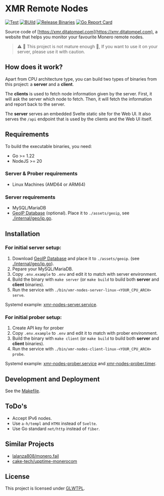 # XMR Remote Nodes

[![Test](https://github.com/ditatompel/xmr-remote-nodes/actions/workflows/test.yml/badge.svg)](https://github.com/ditatompel/xmr-remote-nodes/actions/workflows/test.yml)
[![BUild](https://github.com/ditatompel/xmr-remote-nodes/actions/workflows/build.yml/badge.svg)](https://github.com/ditatompel/xmr-remote-nodes/actions/workflows/build.yml)
[![Release Binaries](https://github.com/ditatompel/xmr-remote-nodes/actions/workflows/release.yml/badge.svg)](https://github.com/ditatompel/xmr-remote-nodes/actions/workflows/release.yml)
[![Go Report Card](https://goreportcard.com/badge/github.com/ditatompel/xmr-remote-nodes)](https://goreportcard.com/report/github.com/ditatompel/xmr-remote-nodes)

Source code of [https://xmr.ditatompel.com](https://xmr.ditatompel.com),
a website that helps you monitor your favourite Monero remote nodes.

> :warning: :construction: This project is not mature enough :construction:,
> If you want to use it on your server, please use it with caution.

## How does it work?

Apart from CPU architecture type, you can build two types of binaries from
this project: a **server** and a **client**.

The **clients** is used to fetch node information given by the server. First,
it will ask the server which node to fetch. Then, it will fetch the information
and report back to the server.

The **server** serves an embedded Svelte static site for the Web UI. It also
serves the `/api` endpoint that is used by the clients and the Web UI itself.

## Requirements

To build the executable binaries, you need:

-   Go >= 1.22
-   NodeJS >= 20

### Server & Prober requirements

-   Linux Machines (AMD64 or ARM64)

### Server requirements

-   MySQL/MariaDB
-   [GeoIP Database][geoip_doc] (optional). Place it to `./assets/geoip`,
    see [./internal/geo/ip.go](./internal/geo/ip.go).

## Installation

### For initial server setup:

1. Download [GeoIP Database][geoip_doc] and place it to `./assets/geoip`.
   (see [./internal/geo/ip.go](./internal/geo/ip.go)).
2. Pepare your MySQL/MariaDB.
3. Copy `.env.example` to `.env` and edit it to match with server environment.
4. Build the binary with `make server` (or `make build` to build both
   **server** and **client** binaries).
5. Run the service with `./bin/xmr-nodes-server-linux-<YOUR_CPU_ARCH> serve`.

Systemd example: [xmr-nodes-server.service][server_systemd_service].

### For initial prober setup:

1. Create API key for prober
2. Copy `.env.example` to `.env` and edit it to match with prober environment.
3. Build the binary with `make client` (or `make build` to build both
   **server** and **client** binaries).
4. Run the service with `./bin/xmr-nodes-client-linux-<YOUR_CPU_ARCH> probe`.

Systemd example: [xmr-nodes-prober.service][prober_systemd_service] and
[xmr-nodes-prober.timer][prober_systemd_timer].

## Development and Deployment

See the [Makefile](./Makefile).

## ToDo's

-   Accept IPv6 nodes.
-   Use `a-h/templ` and `HTMX` instead of `Svelte`.
-   Use Go standard `net/http` instead of `fiber`.

## Similar Projects

-   [lalanza808/monero.fail][monerofail_gh]
-   [cake-tech/upptime-monerocom][uptime_monerocom_gh]

## License

This project is licensed under [GLWTPL](./LICENSE).

[geoip_doc]: https://dev.maxmind.com/geoip/geoip2/geolite2/ "GeoIP documentation"
[server_systemd_service]: ./deployment/init/xmr-nodes-server.service "systemd service example for server"
[prober_systemd_service]: ./deployment/init/xmr-nodes-prober.service "systemd service example for prober"
[prober_systemd_timer]: ./deployment/init/xmr-nodes-prober.timer "systemd timer example for prober"
[monerofail_gh]: https://github.com/lalanza808/monero.fail "Lalanza808's monero.fail GitHub repository"
[uptime_monerocom_gh]: https://github.com/cake-tech/upptime-monerocom "monero.com uptime GitHub repository"

